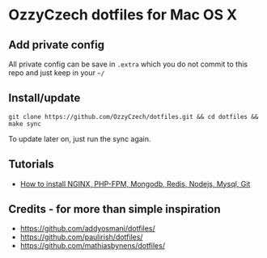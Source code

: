 # OzzyCzech dotfiles for Mac OS X

## Add private config

All private config can be save in `.extra` which you do not commit to this repo and just keep in your `~/`

## Install/update

    git clone https://github.com/OzzyCzech/dotfiles.git && cd dotfiles && make sync

To update later on, just run the sync again.

## Tutorials

- [How to install NGINX, PHP-FPM, Mongodb, Redis, Nodejs, Mysql, Git](https://github.com/OzzyCzech/dotfiles/blob/master/how-to-install-mac.md)

## Credits - for more than simple inspiration

- https://github.com/addyosmani/dotfiles/
- https://github.com/paulirish/dotfiles/
- https://github.com/mathiasbynens/dotfiles/
